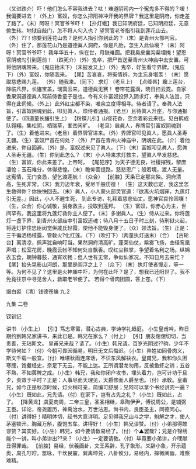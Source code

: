 <!-- { "loadSidebar": true } -->
（又进跌介）吓！他们怎么不容我进去？呔！难道阴司内一个寃鬼多不得的？嗳！我偏要进去！（外上）富奴，你怎么把阳神冲开我的界牌？我这里是阴府，你走差了路了。（末）阿呀！冥官爷爷吓！
【扑灯蛾】我已知阴府廷，已知阴府廷，无意偷生转。地狱自敲门，怎不将人勾入也？
望冥官老爷指引我到莲花山去。（外）??！你要到莲花山去？是何人指引你到此的？（末）是青州火部判官。（外）住了，那莲花山乃是道德眞人洞府，你是凡胎，怎生入此仙境？（末）阿呀！冥官爷爷吓！
我年华五十，纵在世，月缺难圆。把我臭皮囊沟渠埋掩！望恩官阴魂勾引到莲前！
（跌死介）（外）鬼卒，把尸首送至青州火神庙中去安置。可将他阴魂带来。（鬼应抬末下）（末披发又上）（外）鬼卒，好生看守界牌。（鬼应下）（外）富奴，你随我来。
【尾】苦哀哀，将寃情辨。为主忘身堪羡！（末）愿取慈悲赐九莲。
（外）随我来。（同下）
求灯
（老旦上）
【点绛唇】纔上莲台，降临凡界，长旛宝盖，瑞霭云来，道德眞无赛！
卷帘花露滴，晓日扫云霓。自家香果洞道德眞人驾前侍香童子是也。今有义仆富奴投界入阴求灯，奉眞人法旨，只得在此伺候。（外上）此外红尘都不染，唯余立度得相寻。侍者请了。奉眞人法旨，引富奴阴魂到此，叩见眞人，烦侍者通报。（老旦）且待眞人升座，与你通报便了。（四道童长旛引生上）
【粉蝶儿引】山径花香，空余着彩云来往。见白鹤成队翱翔。集松阴，栖瑞草，峯峦闲旷。
（老旦）启眞人，界牌官引富奴阴魂到了。（生）着他进来。（老旦）着界牌官进来。（外）界牌官叩见眞人，愿眞人圣寿无疆。（生）富奴尸首在何处？（外）尸首在青州火神庙中，阴魂在此。（介）着他进来，你自回避。（外）是。富奴过来见了眞人。（下）（末）富奴叩见眞人，愿眞人圣寿无疆。（生）你到此怎么？（末）小人特来求灯救主，望眞人早发慈悲。（生）富奴，你此来差了。上帝呵，
【尾犯序】为天子德无良，社稷摧残，黎庶凄怆；玉石难分，休得悲惶。（末）瞻仰菩提路，慈悲恩广；般若境，渡人无量。这寃情，无门哀恳，望乞渡莲航！（众合）
【前腔】天条已定那灾殃。洞府清高，生死非常。（末）我力迈年衰，受尽千般彷徨！
（生）这天数已定，我这里怎生救得你？你快快回去。（末）眞人，小人蒙火部灵官道：『欲离火坑烟穽，九莲灯引无差。』因此，小人不避生死，
到此专访，礼拜着慈悲仙丈。愿神官哀怜困壤！（生，众合）你心诚敬，捐身救主，投取到莲邦。
（生）富奴，你赤心为主，世间罕有。我这里将九莲灯救你主人便了。（末）多谢眞人。（生）侍从过来。你将莲灯一盏下界，到青州火部庙中引富奴还魂；待八月十五日子时三刻，待刑狱火起，将莲灯护住忠臣闵觉倂戚氏轻霞，使他不能毁身便了。（众）领法旨。（生）正是：三千徧洒杨枝露，管敎火?化红莲。（下）（吹打下）（两童执灯送末）（合）
【古轮台】离清凉，佩声犹自响叮当。果然洞府清高旷。蓬莱仙仗，紫雾飞扬，曲径鸾凰声唱；松室花房，晚霞云帐不知何处自飘香。叹红尘鞅掌，争望着名利之场。纵锦衣玉食，朝钟暮鼓，通宵欢畅；但人世有无常，争似仙家况，不知日月去来忙？
【尾】抬头晃影山河朗，那里是阎浮之上？
（众下）（末）执灯使者慢走，等一等。为何不见了？这里是火神庙中吓，为何在此吓？是了，想我已还阳世了。我不免竟往京中寻见舍人，救取老爷便了。
若得个骨肉团圆，答上苍。（下）

缀白裘 〔清〕钱德苍编 九.2
 
 
九集 
二卷
 
钗钏记
 
讲书
（小生上）
【引】笃志寒窗，潜心古典，学诗学礼趋庭。
小生皇甫吟，昨日期约到韩兄家讲书，来此已是。韩兄在家么？（付上）
【引】朋友偲偲切切，当责善，无玷斯文。
皇甫兄来哉？请了。（小生）韩兄请。百岁光阴过??驹，少年不学待何如？（付）今朝可畏因循易，明日无文后悔迟。（小生）异姓如同骨肉义，斯文千载一般宜。（付）唯堪秋雨连床话，不识东风解袂衣。皇甫兄，我和你久困寒牕，饱餐经史，奈足下无云，不能上达。正所谓潜龙勿用，反被鱼虾之诮；五谷不熟，不如荑稗之成。（小生）韩兄，我和你闭户攻书，埋头着力，岂可计功于旦夕，责效于平时？正是：人事尽而天理见，天爵修而人爵至也。（付）承敎。皇甫兄，如今正是秋凉时候，灯火稍可亲，简编可舒展；兄阿可以拿个书经讲究一遍？（小生）旣如此，兄先请。（付）在家下，岂有占先之礼？（小生）旣如此，占了。
【降黄龙】虞夏商周，二帝三皇，圣圣相继，皋陶伊尹，傅说周公，是辅弼王臣。详论，帝尧置历，神禹治水，万世沾恩。尙书内，良臣圣主，同德同心。
（付）讲得好！精明体切，经书大意详明。足见得我兄山斗之学，魁解之才，使人茅塞顿开。胸藏万斛，腹饱五车。讲得好！（小生）韩兄谬赞。（付）小弟那得敢谬赞？其实好。（小生）韩兄，如今要请敎易经了。（付）个▲罢哉?；兄是介锦绣能个一讲，叫小弟讲出??来？（小生）一定要请敎。（付）毕竟要小弟讲，介嘿献丑得罪哉。
【前腔】易经，伏羲画卦，文王系辞，孔子象形。爻辞小象，开示蕴奥，周孔叮咛。筮咏，干坎艮震，巽离坤兑，八卦攸分。易经内，探微阐幽，难察难精。
